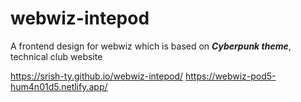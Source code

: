 # webwiz-intepod
A frontend design for webwiz which is based on ***Cyberpunk theme***, technical club website

https://srish-ty.github.io/webwiz-intepod/
https://webwiz-pod5-hum4n01d5.netlify.app/
